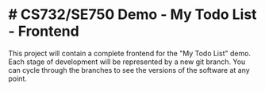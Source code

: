 # # CS732/SE750 Demo - My Todo List - Frontend

This project will contain a complete frontend for the "My Todo List" demo. Each stage of development will be represented by a new git branch. You can cycle through the branches to see the versions of the software at any point.

